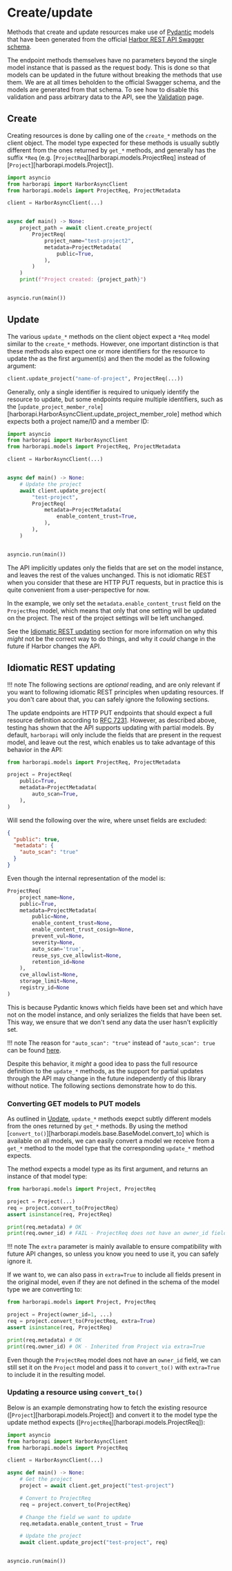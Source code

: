 # Create/update

Methods that create and update resources make use of [Pydantic](https://docs.pydantic.dev/) models that have been generated from the official [Harbor REST API Swagger schema](https://github.com/goharbor/harbor/blob/main/api/v2.0/swagger.yaml).

The endpoint methods themselves have no parameters beyond the single model instance that is passed as the request body. This is done so that models can be updated in the future without breaking the methods that use them. We are at all times beholden to the official Swagger schema, and the models are generated from that schema. To see how to disable this validation and pass arbitrary data to the API, see the [Validation](./validation.md/#validation) page.

## Create

Creating resources is done by calling one of the `create_*` methods on the client object. The model type expected for these methods is usually subtly different from the ones returned by `get_*` methods, and generally has the suffix `*Req` (e.g. [`ProjectReq`][harborapi.models.ProjectReq] instead of [`Project`][harborapi.models.Project]).

```python
import asyncio
from harborapi import HarborAsyncClient
from harborapi.models import ProjectReq, ProjectMetadata

client = HarborAsyncClient(...)


async def main() -> None:
    project_path = await client.create_project(
        ProjectReq(
            project_name="test-project2",
            metadata=ProjectMetadata(
                public=True,
            ),
        )
    )
    print(f"Project created: {project_path}")


asyncio.run(main())
```

## Update

The various `update_*` methods on the client object expect a `*Req` model similar to the `create_*` methods. However, one important distinction is that these methods also expect one or more identifiers for the resource to update the as the first argument(s) and then the model as the following argument:

```py
client.update_project("name-of-project", ProjectReq(...))
```

Generally, only a single identifier is required to uniquely identify the resource to update, but some endpoints require multiple identifiers, such as the [`update_project_member_role`][harborapi.HarborAsyncClient.update_project_member_role] method which expects both a project name/ID and a member ID:

```py
import asyncio
from harborapi import HarborAsyncClient
from harborapi.models import ProjectReq, ProjectMetadata

client = HarborAsyncClient(...)


async def main() -> None:
    # Update the project
    await client.update_project(
        "test-project",
        ProjectReq(
            metadata=ProjectMetadata(
                enable_content_trust=True,
            ),
        ),
    )


asyncio.run(main())
```

The API implicitly updates only the fields that are set on the model instance, and leaves the rest of the values unchanged. This is not idiomatic REST when you consider that these are HTTP PUT requests, but in practice this is quite convenient from a user-perspective for now.

In the example, we only set the `metadata.enable_content_trust` field on the `ProjectReq` model, which means that only that one setting will be updated on the project. The rest of the project settings will be left unchanged.

See the [Idiomatic REST updating](#idiomatic-rest-updating) section for more information on why this _might_ not be the correct way to do things, and why it _could_ change in the future if Harbor changes the API.

## Idiomatic REST updating


!!! note
    The following sections are _optional_ reading, and are only relevant if you want to following idiomatic REST principles when updating resources. If you don't care about that, you can safely ignore the following sections.

The update endpoints are HTTP PUT endpoints that should expect a full resource definition according to [RFC 7231](https://datatracker.ietf.org/doc/html/rfc7231#section-4.3.4). However, as described above, testing has shown that the API supports updating with partial models. By default, `harborapi` will only include the fields that are present in the request model, and leave out the rest, which enables us to take advantage of this behavior in the API:

```py
from harborapi.models import ProjectReq, ProjectMetadata

project = ProjectReq(
    public=True,
    metadata=ProjectMetadata(
        auto_scan=True,
    ),
)
```

Will send the following over the wire, where unset fields are excluded:

```json
{
  "public": true,
  "metadata": {
    "auto_scan": "true"
  }
}
```

Even though the internal representation of the model is:

```py
ProjectReq(
    project_name=None,
    public=True,
    metadata=ProjectMetadata(
        public=None,
        enable_content_trust=None,
        enable_content_trust_cosign=None,
        prevent_vul=None,
        severity=None,
        auto_scan='true',
        reuse_sys_cve_allowlist=None,
        retention_id=None
    ),
    cve_allowlist=None,
    storage_limit=None,
    registry_id=None
)
```

This is because Pydantic knows which fields have been set and which have not on the model instance, and only serializes the fields that have been set. This way, we ensure that we don't send any data the user hasn't explicitly set.

!!! note
    The reason for `"auto_scan": "true"` instead of `"auto_scan": true` can be found [here](../../models/#string-fields-with-true-and-false-values-in-api-spec).

Despite this behavior, it _might_ a good idea to pass the full resource definition to the `update_*` methods, as the support for partial updates through the API may change in the future independently of this library without notice. The following sections demonstrate how to do this.


### Converting GET models to PUT models

As outlined in [Update](#update), `update_*` methods exepct subtly different models from the ones returned by `get_*` methods. By using the method [`convert_to()`][harborapi.models.base.BaseModel.convert_to] which is available on all models, we can easily convert a model we receive from a `get_*` method to the model type that the corresponding `update_*` method expects.

The method expects a model type as its first argument, and returns an instance of that model type:

```py
from harborapi.models import Project, ProjectReq

project = Project(...)
req = project.convert_to(ProjectReq)
assert isinstance(req, ProjectReq)

print(req.metadata) # OK
print(req.owner_id) # FAIL - ProjectReq does not have an owner_id field
```

!!! note
    The `extra` parameter is mainly available to ensure compatibility with future API changes, so unless you know you need to use it, you can safely ignore it.

If we want to, we can also pass in `extra=True` to include all fields present in the original model, even if they are not defined in the schema of the model type we are converting to:

```py hl_lines="4"
from harborapi.models import Project, ProjectReq

project = Project(owner_id=1, ...)
req = project.convert_to(ProjectReq, extra=True)
assert isinstance(req, ProjectReq)

print(req.metadata) # OK
print(req.owner_id) # OK - Inherited from Project via extra=True
```

Even though the `ProjectReq` model does not have an `owner_id` field, we can still set it on the `Project` model and pass it to `convert_to()` with `extra=True` to include it in the resulting model.

### Updating a resource using `convert_to()`

Below is an example demonstrating how to fetch the existing resource ([`Project`][harborapi.models.Project]) and convert it to the model type the update method expects ([`ProjectReq`][harborapi.models.ProjectReq]):

```py
import asyncio
from harborapi import HarborAsyncClient
from harborapi.models import ProjectReq

client = HarborAsyncClient(...)

async def main() -> None:
    # Get the project
    project = await client.get_project("test-project")

    # Convert to ProjectReq
    req = project.convert_to(ProjectReq)

    # Change the field we want to update
    req.metadata.enable_content_trust = True

    # Update the project
    await client.update_project("test-project", req)


asyncio.run(main())
```

[^1]: You can defend this behavior with certain interpretations of this quote from the RFC: *"When a PUT
   representation is inconsistent with the target resource, the origin
   server SHOULD either make them consistent, by transforming the
   representation or changing the resource configuration [...]"*. However, this implicit behavior is not documented anywhere by Harbor, so we have no way of knowing if it is intentional or not.

